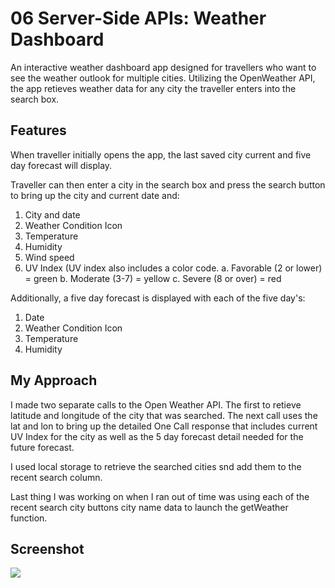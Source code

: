 # 06 Server-Side APIs: Weather Dashboard

An interactive weather dashboard app designed for travellers who want to see the weather outlook for multiple cities. Utilizing the OpenWeather API, the app retieves weather data for any city the traveller enters into the search box.

## Features

When traveller initially opens the app, the last saved city current and five day forecast will display.

Traveller can then enter a city in the search box and press the search button to bring up the city and current date and:

1. City and date
2. Weather Condition Icon 
3. Temperature
4. Humidity
5. Wind speed
6. UV Index (UV index also includes a color code.
 a. Favorable (2 or lower) = green
 b. Moderate (3-7) = yellow
 c. Severe (8 or over) = red

Additionally, a five day forecast is displayed with each of the five day's:

1. Date
2. Weather Condition Icon 
3. Temperature
4. Humidity

## My Approach
I made two separate calls to the Open Weather API. The first to retieve latitude and longitude of the city that was searched. The next call uses the lat and lon to bring up the detailed One Call response that includes current UV Index for the city as well as the 5 day forecast detail needed for the future forecast.

I used local storage to retrieve the searched cities snd add them to the recent search column.

Last thing I was working on when I ran out of time was using each of the recent search city buttons city name data to launch the getWeather function.


## Screenshot
<IMG SRC= "/rgsommer777/06-Homework/blob/master/assets/screenshot.png">
